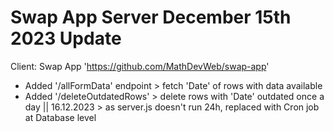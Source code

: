 # Swap App Server December 15th 2023 Update
Client: Swap App 'https://github.com/MathDevWeb/swap-app'

- Added '/allFormData' endpoint > fetch 'Date' of rows with data available
- Added '/deleteOutdatedRows'   > delete rows with 'Date' outdated once a day || 16.12.2023 > as server.js doesn't run 24h, replaced with Cron job at Database level
